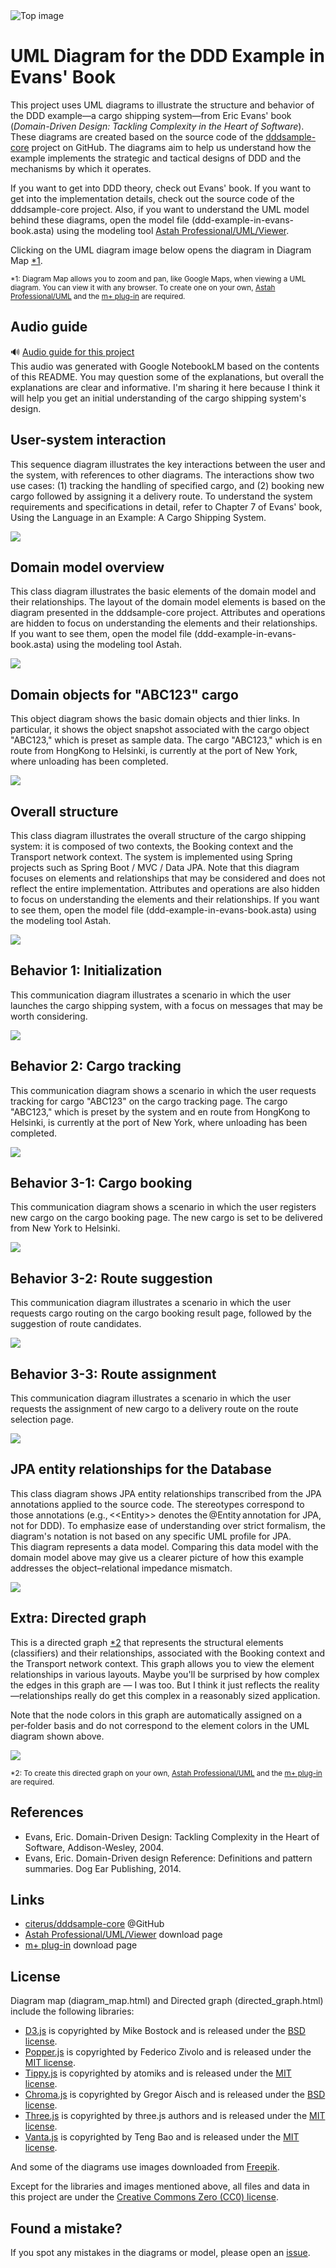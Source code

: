 <img src="./top_image.png" title="Top image" />

# UML Diagram for the DDD Example in Evans' Book

This project uses UML diagrams to illustrate the structure and behavior of the DDD example—a cargo shipping system—from Eric Evans' book (*Domain-Driven Design: Tackling Complexity in the Heart of Software*). These diagrams are created based on the source code of the [dddsample-core](https://github.com/citerus/dddsample-core) project on GitHub. The diagrams aim to help us understand how the example implements the strategic and tactical designs of DDD and the mechanisms by which it operates.  

If you want to get into DDD theory, check out Evans' book. If you want to get into the implementation details, check out the source code of the dddsample-core project. Also, if you want to understand the UML model behind these diagrams, open the model file (ddd-example-in-evans-book.asta) using the modeling tool [Astah Professional/UML/Viewer](https://astah.net/download).  

Clicking on the UML diagram image below opens the diagram in Diagram Map [*1](#footnote1).

<sub><a id="footnote1">*1</a>: Diagram Map allows you to zoom and pan, like Google Maps, when viewing a UML diagram. You can view it with any browser. To create one on your own, [Astah Professional/UML](https://astah.net/download) and the [m+ plug-in](https://sites.google.com/view/m-plus-plugin/download) are required.</sub>


## Audio guide
🔊 [Audio guide for this project](https://takaakit.github.io/uml-diagram-for-ddd-example-in-evans-book/audio/audio_guide.wav)  
This audio was generated with Google NotebookLM based on the contents of this README. You may question some of the explanations, but overall the explanations are clear and informative. I'm sharing it here because I think it will help you get an initial understanding of the cargo shipping system's design.


## User-system interaction
This sequence diagram illustrates the key interactions between the user and the system, with references to other diagrams. The interactions show two use cases: (1) tracking the handling of specified cargo, and (2) booking new cargo followed by assigning it a delivery route. To understand the system requirements and specifications in detail, refer to Chapter 7 of Evans' book, Using the Language in an Example: A Cargo Shipping System.

<a href="https://takaakit.github.io/uml-diagram-for-ddd-example-in-evans-book/uml_diagram/User-system interaction/diagram_map.html?highlight=0" title="User-system interaction"><img src="./uml_diagram/User-system interaction/diagram_map.svg" /></a>


## Domain model overview
This class diagram illustrates the basic elements of the domain model and their relationships. The layout of the domain model elements is based on the diagram presented in the dddsample-core project. Attributes and operations are hidden to focus on understanding the elements and their relationships. If you want to see them, open the model file (ddd-example-in-evans-book.asta) using the modeling tool Astah.

<a href="https://takaakit.github.io/uml-diagram-for-ddd-example-in-evans-book/uml_diagram/Domain model overview/diagram_map.html?highlight=0" title="Domain model overview"><img src="./uml_diagram/Domain model overview/diagram_map.svg" /></a>


## Domain objects for "ABC123" cargo
This object diagram shows the basic domain objects and thier links. In particular, it shows the object snapshot associated with the cargo object "ABC123," which is preset as sample data. The cargo "ABC123," which is en route from HongKong to Helsinki, is currently at the port of New York, where unloading has been completed.

<a href="https://takaakit.github.io/uml-diagram-for-ddd-example-in-evans-book/uml_diagram/Domain objects for ABC123 cargo/diagram_map.html?highlight=0" title="Domain objects for ABC123 cargo"><img src="./uml_diagram/Domain objects for ABC123 cargo/diagram_map.svg" /></a>


## Overall structure
This class diagram illustrates the overall structure of the cargo shipping system: it is composed of two contexts, the Booking context and the Transport network context. The system is implemented using Spring projects such as Spring Boot / MVC / Data JPA. Note that this diagram focuses on elements and relationships that may be considered and does not reflect the entire implementation. Attributes and operations are also hidden to focus on understanding the elements and their relationships. If you want to see them, open the model file (ddd-example-in-evans-book.asta) using the modeling tool Astah.

<a href="https://takaakit.github.io/uml-diagram-for-ddd-example-in-evans-book/uml_diagram/Overall structure/diagram_map.html?highlight=0" title="Overall structure"><img src="./uml_diagram/Overall structure/diagram_map.svg" /></a>


## Behavior 1: Initialization
This communication diagram illustrates a scenario in which the user launches the cargo shipping system, with a focus on messages that may be worth considering.

<a href="https://takaakit.github.io/uml-diagram-for-ddd-example-in-evans-book/uml_diagram/Behavior 1 Initialization/diagram_map.html?highlight=0" title="Behavior 1: Initialization"><img src="./uml_diagram/Behavior 1 Initialization/diagram_map.svg" /></a>


## Behavior 2: Cargo tracking
This communication diagram shows a scenario in which the user requests tracking for cargo "ABC123" on the cargo tracking page. The cargo "ABC123," which is preset by the system and en route from HongKong to Helsinki, is currently at the port of New York, where unloading has been completed.

<a href="https://takaakit.github.io/uml-diagram-for-ddd-example-in-evans-book/uml_diagram/Behavior 2 Cargo tracking/diagram_map.html?highlight=0" title="Behavior 2: Cargo tracking"><img src="./uml_diagram/Behavior 2 Cargo tracking/diagram_map.svg" /></a>


## Behavior 3-1: Cargo booking
This communication diagram shows a scenario in which the user registers new cargo on the cargo booking page. The new cargo is set to be delivered from New York to Helsinki.

<a href="https://takaakit.github.io/uml-diagram-for-ddd-example-in-evans-book/uml_diagram/Behavior 3-1 Cargo booking/diagram_map.html?highlight=0" title="Behavior 3-1: Cargo booking"><img src="./uml_diagram/Behavior 3-1 Cargo booking/diagram_map.svg" /></a>


## Behavior 3-2: Route suggestion
This communication diagram illustrates a scenario in which the user requests cargo routing on the cargo booking result page, followed by the suggestion of route candidates.

<a href="https://takaakit.github.io/uml-diagram-for-ddd-example-in-evans-book/uml_diagram/Behavior 3-2 Route suggestion/diagram_map.html?highlight=0" title="Behavior 3-2: Route suggestion"><img src="./uml_diagram/Behavior 3-2 Route suggestion/diagram_map.svg" /></a>


## Behavior 3-3: Route assignment
This communication diagram illustrates a scenario in which the user requests the assignment of new cargo to a delivery route on the route selection page.

<a href="https://takaakit.github.io/uml-diagram-for-ddd-example-in-evans-book/uml_diagram/Behavior 3-3 Route assignment/diagram_map.html?highlight=0" title="Behavior 3-3: Route assignment"><img src="./uml_diagram/Behavior 3-3 Route assignment/diagram_map.svg" /></a>


## JPA entity relationships for the Database
This class diagram shows JPA entity relationships transcribed from the JPA annotations applied to the source code. The stereotypes correspond to those annotations (e.g., \<\<Entity\>\> denotes the @Entity annotation for JPA, not for DDD). To emphasize ease of understanding over strict formalism, the diagram's notation is not based on any specific UML profile for JPA.  
This diagram represents a data model. Comparing this data model with the domain model above may give us a clearer picture of how this example addresses the object–relational impedance mismatch.

<a href="https://takaakit.github.io/uml-diagram-for-ddd-example-in-evans-book/uml_diagram/JPA entity relationships for the Database/diagram_map.html?highlight=0" title="JPA entity relationships for the Database"><img src="./uml_diagram/JPA entity relationships for the Database/diagram_map.svg" /></a>


## Extra: Directed graph
This is a directed graph [*2](#footnote2) that represents the structural elements (classifiers) and their relationships, associated with the Booking context and the Transport network context. This graph allows you to view the element relationships in various layouts. Maybe you'll be surprised by how complex the edges in this graph are — I was too. But I think it just reflects the reality—relationships really do get this complex in a reasonably sized application.

Note that the node colors in this graph are automatically assigned on a per‑folder basis and do not correspond to the element colors in the UML diagram shown above.

<a href="https://takaakit.github.io/uml-diagram-for-ddd-example-in-evans-book/directed_graph/directed_graph.html" title="Directed graph of structural elements and their relationships"><img src="./directed_graph/directed_graph.jpg" /></a>

<sub><a id="footnote2">*2</a>: To create this directed graph on your own, [Astah Professional/UML](https://astah.net/download) and the [m+ plug-in](https://sites.google.com/view/m-plus-plugin/download) are required.</sub>


## References
* Evans, Eric. Domain-Driven Design: Tackling Complexity in the Heart of Software, Addison-Wesley, 2004.
* Evans, Eric. Domain-Driven design Reference: Definitions and pattern summaries. Dog Ear Publishing, 2014.


## Links
* [citerus/dddsample-core](https://github.com/citerus/dddsample-core) @GitHub
* [Astah Professional/UML/Viewer](https://astah.net/download) download page
* [m+ plug-in](https://sites.google.com/view/m-plus-plugin/download) download page


## License
Diagram map (diagram_map.html) and Directed graph (directed_graph.html) include the following libraries:
* [D3.js](https://d3js.org) is copyrighted by Mike Bostock and is released under the [BSD license](https://opensource.org/licenses/BSD-3-Clause).
* [Popper.js](https://popper.js.org) is copyrighted by Federico Zivolo and is released under the [MIT license](https://opensource.org/licenses/MIT).
* [Tippy.js](https://atomiks.github.io/tippyjs) is copyrighted by atomiks and is released under the [MIT license](https://opensource.org/licenses/MIT).
* [Chroma.js](https://gka.github.io/chroma.js) is copyrighted by Gregor Aisch and is released under the [BSD license](https://opensource.org/licenses/BSD-3-Clause).
* [Three.js](https://threejs.org) is copyrighted by three.js authors and is released under the [MIT license](https://opensource.org/licenses/MIT).
* [Vanta.js](https://www.vantajs.com) is copyrighted by Teng Bao and is released under the [MIT license](https://opensource.org/licenses/MIT).

And some of the diagrams use images downloaded from [Freepik](https://www.freepik.com/).

Except for the libraries and images mentioned above, all files and data in this project are under the [Creative Commons Zero (CC0) license](https://creativecommons.org/publicdomain/zero/1.0/).


## Found a mistake?
If you spot any mistakes in the diagrams or model, please open an [issue](https://github.com/takaakit/uml-diagram-for-ddd-example-in-evans-book/issues).
